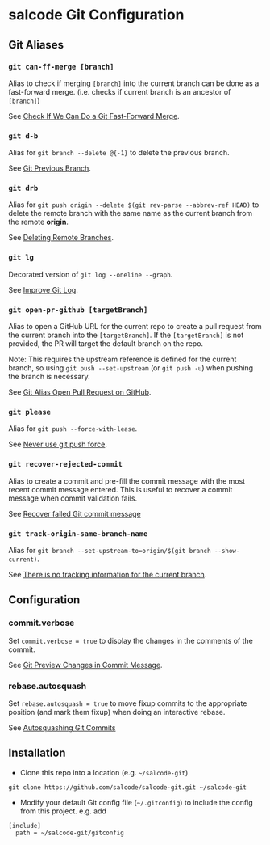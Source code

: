 # salcode Git Configuration

## Git Aliases

### `git can-ff-merge [branch]`

Alias to check if merging `[branch]` into the current branch can be done as a fast-forward merge. (i.e. checks if current branch is an ancestor of `[branch]`)

See [Check If We Can Do a Git Fast-Forward Merge](https://salferrarello.com/check-can-do-git-fast-forward-merge/).

### `git d-b`

Alias for `git branch --delete @{-1}` to delete the previous branch.

See [Git Previous Branch](https://salferrarello.com/git-previous-branch/).

### `git drb`

Alias for `git push origin --delete $(git rev-parse --abbrev-ref HEAD)` to delete the remote branch with the same name as the current branch from the remote **origin**.

See [Deleting Remote Branches](https://git-scm.com/book/en/v2/Git-Branching-Remote-Branches#_delete_branches).

### `git lg`

Decorated version of `git log --oneline --graph`.

See [Improve Git Log](https://salferrarello.com/improve-git-log/).

### `git open-pr-github [targetBranch]`

Alias to open a GitHub URL for the current repo to create a pull request from the current branch into the `[targetBranch]`. If the `[targetBranch]` is not provided, the PR will target the default branch on the repo.

Note: This requires the upstream reference is defined for the current branch, so using `git push --set-upstream` (or `git push -u`) when pushing the branch is necessary.

See [Git Alias Open Pull Request on GitHub](https://salferrarello.com/git-alias-open-pull-request-github/).

### `git please`

Alias for `git push --force-with-lease`.

See [Never use git push force](https://salferrarello.com/never-git-push-force/).

### `git recover-rejected-commit`

Alias to create a commit and pre-fill the commit message with the most recent commit message entered. This is useful to recover a commit message when commit validation fails.

See [Recover failed Git commit message](https://salferrarello.com/recover-failed-git-commit-message/)

### `git track-origin-same-branch-name`

Alias for `git branch --set-upstream-to=origin/$(git branch --show-current)`.

See [There is no tracking information for the current branch](https://salferrarello.com/there-is-no-tracking-information-for-the-current-branch/).

## Configuration

### commit.verbose

Set `commit.verbose = true` to display the changes in the comments of the commit.

See [Git Preview Changes in Commit Message](https://salferrarello.com/git-preview-changes-in-commit-message/).

### rebase.autosquash

Set `rebase.autosquash = true` to move fixup commits to the appropriate position (and mark them fixup) when doing an interactive rebase.

See [Autosquashing Git Commits](https://thoughtbot.com/blog/autosquashing-git-commits)

## Installation

- Clone this repo into a location (e.g. `~/salcode-git`)  
```
git clone https://github.com/salcode/salcode-git.git ~/salcode-git
```
- Modify your default Git config file (`~/.gitconfig`) to include the config from this project. e.g. add  
```
[include]
  path = ~/salcode-git/gitconfig
```
